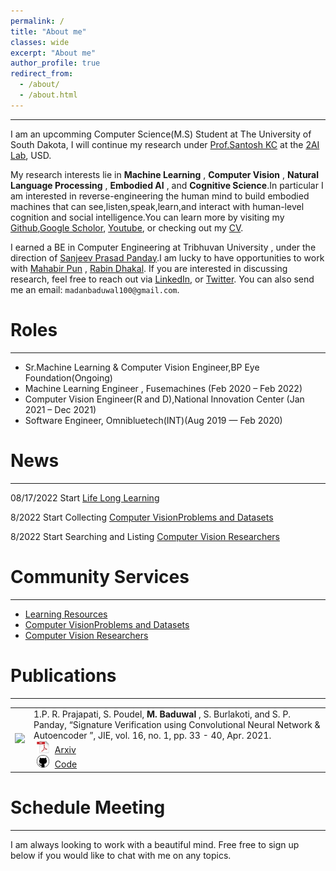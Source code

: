 ```yaml
---
permalink: /
title: "About me"
classes: wide
excerpt: "About me"
author_profile: true
redirect_from: 
  - /about/
  - /about.html
---
```

------------

I am an upcomming Computer Science(M.S) Student at The University of South Dakota, I will continue my research under [Prof.Santosh KC](https://kc-santosh.org/) at the [2AI Lab](https://www.linkedin.com/company/kc-pami/), USD. 

My research interests lie in **Machine Learning** , **Computer Vision** , **Natural Language Processing** , **Embodied AI** , and **Cognitive Science**.In particular I am interested in reverse-engineering the human mind to build embodied machines that can see,listen,speak,learn,and interact with human-level cognition and social intelligence.You can learn more by visiting my [Github](https://github.com/MadanBaduwal),[Google Scholor](https://scholar.google.com/citations?user=mIEdm2IAAAAJ&hl=en), [Youtube](https://www.youtube.com/channel/UCnJhPtjZJHtSvYgviEBJImA), or checking out my [CV](https://madanbaduwal.github.io/assets/Documents/Baduwal_Madan_Resume.pdf).

I earned a BE in Computer Engineering at Tribhuvan University , under the direction of [Sanjeev Prasad Panday](https://scholar.google.com/citations?user=oTWWLT8AAAAJ&hl=en).I am lucky to have opportunities to work with [Mahabir Pun](https://en.wikipedia.org/wiki/Mahabir_Pun) , [Rabin Dhakal](https://rabindhakal.com/). If you are interested in discussing research, feel free to reach out via [LinkedIn](https://www.linkedin.com/in/madan-baduwal-a688bb186/), or [Twitter](https://twitter.com/MadanBaduwal1). You can also send me an email: ```madanbaduwal100@gmail.com```. 


# Roles
------------

* Sr.Machine Learning & Computer Vision Engineer,BP Eye Foundation(Ongoing)
* Machine Learning Engineer , Fusemachines (Feb 2020 – Feb 2022)
* Computer Vision Engineer(R and D),National Innovation Center  (Jan 2021 – Dec 2021)
* Software Engineer, Omnibluetech(INT)(Aug 2019 — Feb 2020)


# News
------------
08/17/2022 Start [Life Long Learning](https://github.com/MadanBaduwal/learning)

8/2022 Start Collecting [Computer VisionProblems and Datasets](https://madanbaduwal.github.io/computer-vision-problems-and-datasets)

8/2022 Start Searching and Listing [Computer Vision Researchers](https://madanbaduwal.github.io/people-in-computer-vision/) 




# Community Services
------------
* [Learning Resources](https://github.com/MadanBaduwal/learning)
* [Computer VisionProblems and Datasets](https://madanbaduwal.github.io/computer-vision-problems-and-datasets)
* [Computer Vision Researchers](https://madanbaduwal.github.io/people-in-computer-vision/) 


# Publications
------------
<table style="border: none; border-collapse: collapse;" border="0">

<tr style="border-collapse: separate; border-spacing:30em;">
  <td style="border-collapse: collapse; border: none;">
    <img src="https://raw.githubusercontent.com/MadanBaduwal/MadanBaduwal.github.io/main/images/publications/1.View-of-Signature-Verification-using-Convolutional-Neural-Network-Autoencoder.png" width="800" />
  </td>
  <td style="border-collapse: collapse; border: none;">
    1.P. R. Prajapati, S. Poudel,<b> M. Baduwal </b>, S. Burlakoti, and S. P. Panday, “Signature Verification using Convolutional Neural Network & Autoencoder ”, JIE, vol. 16, no. 1, pp. 33 - 40, Apr. 2021.<br>
    <img src="https://raw.githubusercontent.com/mingsun-tse/mingsun-tse.github.io/master/images/pdf_icon.png" width="20" height="20" hspace="5">
    <span><a href="https://tuta.pcampus.edu.np/journal/index.php/jie/article/view/16-01-05/fulltext-160105">Arxiv</a></span><br>
    <img src="https://raw.githubusercontent.com/mingsun-tse/mingsun-tse.github.io/master/images/github_icon.png" width="20" height="20" hspace="5">
    <span><a href="https://github.com/MadanBaduwal/hastakshar">Code</a></span><br>
  </td>
</tr>
</table>

# Schedule Meeting
------------

<p>I am always looking to work with a beautiful mind.
Free free to sign up below if you would like to chat with me on any topics.</p>
<!-- Calendly inline widget begin -->
<div class="calendly-inline-widget" data-url="https://calendly.com/madanbaduwal/computer-vision-lab" style="min-width:320px;height:630px; padding-left: 0px;"></div>
<script type="text/javascript" src="https://assets.calendly.com/assets/external/widget.js" async></script>
<!-- Calendly inline widget end -->
